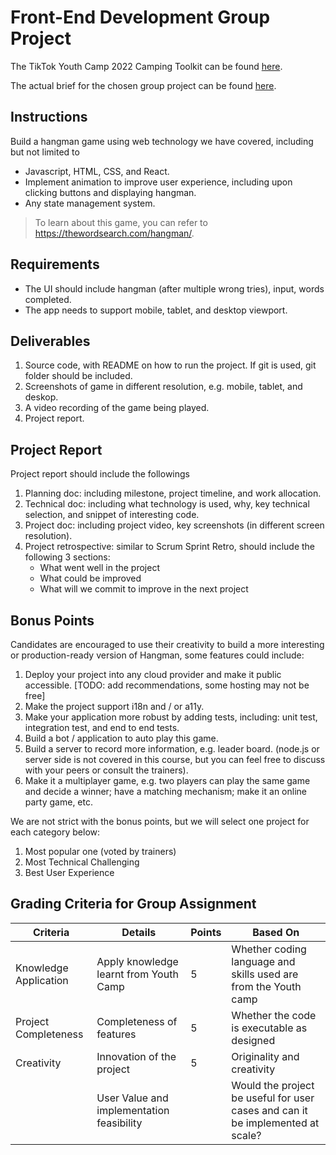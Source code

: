 # Front-End Development Group Project

The TikTok Youth Camp 2022 Camping Toolkit can be found [here](bit.ly/CampingToolkit).

The actual brief for the chosen group project can be found [here](https://bytedance.feishu.cn/docx/doxcnLQi3vdlVFnWnz7qxHwMzke).

## Instructions

Build a hangman game using web technology we have covered, including but not limited to
- Javascript, HTML, CSS, and React.
- Implement animation to improve user experience, including upon clicking buttons and displaying hangman.
- Any state management system.

> To learn about this game, you can refer to https://thewordsearch.com/hangman/.

## Requirements

- The UI should include hangman (after multiple wrong tries), input, words completed.
- The app needs to support mobile, tablet, and desktop viewport.

## Deliverables

1. Source code, with README on how to run the project. If git is used, git folder should be included.
2. Screenshots of game in different resolution, e.g. mobile, tablet, and deskop.
3. A video recording of the game being played.
4. Project report.

## Project Report

Project report should include the followings
1. Planning doc: including milestone, project timeline, and work allocation.
2. Technical doc: including what technology is used, why, key technical selection, and snippet of interesting code.
3. Project doc: including project video, key screenshots (in different screen resolution).
4. Project retrospective: similar to Scrum Sprint Retro, should include the following 3 sections:
    - What went well in the project
    - What could be improved
    - What will we commit to improve in the next project

## Bonus Points

Candidates are encouraged to use their creativity to build a more interesting or production-ready version of Hangman, some features could include:
1. Deploy your project into any cloud provider and make it public accessible. [TODO: add recommendations, some hosting may not be free]
2. Make the project support i18n and / or a11y.
3. Make your application more robust by adding tests, including: unit test, integration test, and end to end tests.
4. Build a bot / application to auto play this game.
5. Build a server to record more information, e.g. leader board. (node.js or server side is not covered in this course, but you can feel free to discuss with your peers or consult the trainers).
6. Make it a multiplayer game, e.g. two players can play the same game and decide a winner; have a matching mechanism; make it an online party game, etc.

We are not strict with the bonus points, but we will select one project for each category below:
1. Most popular one (voted by trainers)
2. Most Technical Challenging
3. Best User Experience

## Grading Criteria for Group Assignment

| Criteria              | Details                                   | Points | Based On                                                                       |
| --------------------- | ----------------------------------------- | ------ | ------------------------------------------------------------------------------ |
| Knowledge Application | Apply knowledge learnt from Youth Camp    | 5      | Whether coding language and skills used are from the Youth camp                |
| Project Completeness  | Completeness of features                  | 5      | Whether the code is executable as designed                                     |
| Creativity            | Innovation of the project                 | 5      | Originality and creativity                                                     |
|                       | User Value and implementation feasibility |        | Would the project be useful for user cases and can it be implemented at scale? |
